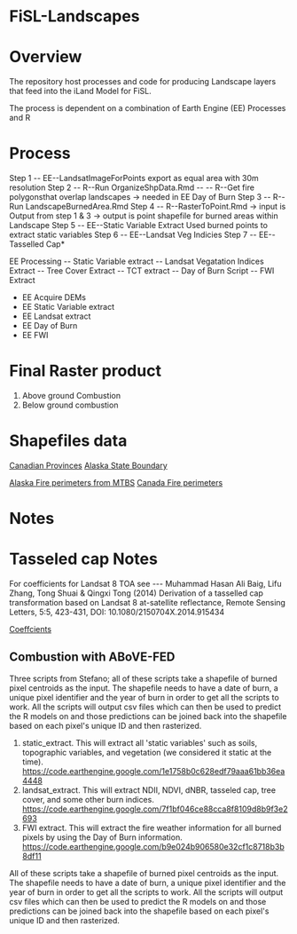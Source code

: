 # FiSL-Landscapes


# Overview

The repository host processes and code for producing Landscape layers that feed into the iLand Model for FiSL.

The process is dependent on a combination of Earth Engine (EE) Processes and R

# Process
Step 1 -- EE--LandsatImageForPoints export as equal area with 30m resolution
Step 2 -- R--Run OrganizeShpData.Rmd --
       -- R--Get fire polygonsthat overlap landscapes -> needed in EE Day of Burn
Step 3 -- R--Run LandscapeBurnedArea.Rmd
Step 4 -- R--RasterToPoint.Rmd -> input is Output from step 1 & 3 -> output is point shapefile for burned areas within Landscape
Step 5 -- EE--Static Variable Extract Used burned points to extract static variables
Step 6 -- EE--Landsat Veg Indicies
Step 7 -- EE--Tasselled Cap*




EE Processing
-- Static Variable extract
-- Landsat Vegatation Indices Extract
-- Tree Cover Extract
-- TCT extract
-- Day of Burn Script
-- FWI Extract

*  EE Acquire DEMs
*  EE Static Variable extract
*  EE Landsat extract
*  EE Day of Burn
*  EE FWI


# Final Raster product
1. Above ground Combustion
2. Below ground combustion

#  Shapefiles data 
[Canadian Provinces](https://open.canada.ca/data/en/dataset/a883eb14-0c0e-45c4-b8c4-b54c4a819edb)
[Alaska State Boundary](https://www.sciencebase.gov/catalog/item/59d5b565e4b05fe04cc53a91)

[Alaska Fire perimeters from MTBS](https://www.mtbs.gov/direct-download)
[Canada Fire perimeters](https://cwfis.cfs.nrcan.gc.ca/datamart/download/nbac)
# Notes


# Tasseled cap Notes
For coefficients for Landsat 8 TOA see --- Muhammad Hasan Ali Baig, Lifu Zhang, Tong Shuai & Qingxi Tong (2014) Derivation of a tasselled cap transformation based on Landsat 8 at-satellite reflectance, Remote Sensing Letters, 5:5, 423-431, DOI: 10.1080/2150704X.2014.915434

[Coeffcients](https://gis.stackexchange.com/questions/156161/tasseled-cap-transformation-coefficient-and-bias-value)

## Combustion with ABoVE-FED
Three scripts from Stefano; all of these scripts take a shapefile of burned pixel centroids as the input.  The shapefile needs to have a date of burn, a unique pixel identifier and the year of burn in order to get all the scripts to work.  All the scripts will output csv files which can then be used to predict the R models on and those predictions can be joined back into the shapefile based on each pixel's unique ID and then rasterized. 
1) static_extract. This will extract all 'static variables' such as soils, topographic variables, and vegetation (we considered it static at the time).   https://code.earthengine.google.com/1e1758b0c628edf79aaa61bb36ea4448
2) landsat_extract.  This will extract NDII, NDVI, dNBR, tasseled cap, tree cover, and some other burn indices.  https://code.earthengine.google.com/7f1bf046ce88cca8f8109d8b9f3e2693
3) FWI extract.  This will extract the fire weather information for all burned pixels by using the Day of Burn information. https://code.earthengine.google.com/b9e024b906580e32cf1c8718b3b8df11



All of these scripts take a shapefile of burned pixel centroids as the input.  The shapefile needs to have a date of burn, a unique pixel identifier and the year of burn in order to get all the scripts to work.  All the scripts will output csv files which can then be used to predict the R models on and those predictions can be joined back into the shapefile based on each pixel's unique ID and then rasterized.  
